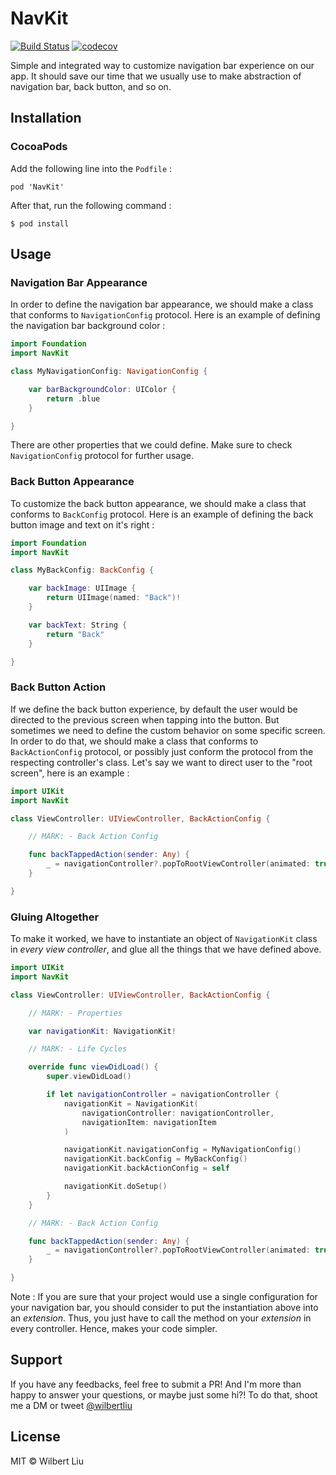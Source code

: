# NavKit

[![Build Status](https://travis-ci.org/wilbertliu/NavKit.svg?branch=master)](https://travis-ci.org/wilbertliu/NavKit)
[![codecov](https://codecov.io/gh/wilbertliu/NavKit/branch/master/graph/badge.svg)](https://codecov.io/gh/wilbertliu/NavKit)

Simple and integrated way to customize navigation bar experience on our app.
It should save our time that we usually use to make abstraction of navigation bar,
back button, and so on.

## Installation

### CocoaPods

Add the following line into the `Podfile` :

```
pod 'NavKit'
```

After that, run the following command :

```
$ pod install
```

## Usage

### Navigation Bar Appearance

In order to define the navigation bar appearance,
we should make a class that conforms to `NavigationConfig` protocol.
Here is an example of defining the navigation bar background color :

```swift
import Foundation
import NavKit

class MyNavigationConfig: NavigationConfig {

    var barBackgroundColor: UIColor {
        return .blue
    }

}
```

There are other properties that we could define. Make sure to check
`NavigationConfig` protocol for further usage.

### Back Button Appearance

To customize the back button appearance, we should make a class that conforms
to `BackConfig` protocol. Here is an example of defining the back button
image and text on it's right :

```swift
import Foundation
import NavKit

class MyBackConfig: BackConfig {

    var backImage: UIImage {
        return UIImage(named: "Back")!
    }

    var backText: String {
        return "Back"
    }

}
```

### Back Button Action

If we define the back button experience, by default the user would be directed to the
previous screen when tapping into the button. But sometimes we need to define the custom
behavior on some specific screen. In order to do that, we should make a class that conforms to `BackActionConfig` protocol, or possibly just conform the protocol from the respecting controller's class. Let's say we want to direct user to the "root screen", here is an example :

```swift
import UIKit
import NavKit

class ViewController: UIViewController, BackActionConfig {

    // MARK: - Back Action Config

    func backTappedAction(sender: Any) {
        _ = navigationController?.popToRootViewController(animated: true)
    }

}
```

### Gluing Altogether

To make it worked, we have to instantiate an object of `NavigationKit` class in *every view controller*, and glue all the things that we have defined above.

```swift
import UIKit
import NavKit

class ViewController: UIViewController, BackActionConfig {

    // MARK: - Properties

    var navigationKit: NavigationKit!

    // MARK: - Life Cycles

    override func viewDidLoad() {
        super.viewDidLoad()

        if let navigationController = navigationController {
            navigationKit = NavigationKit(
                navigationController: navigationController,
                navigationItem: navigationItem
            )

            navigationKit.navigationConfig = MyNavigationConfig()
            navigationKit.backConfig = MyBackConfig()
            navigationKit.backActionConfig = self

            navigationKit.doSetup()
        }
    }

    // MARK: - Back Action Config

    func backTappedAction(sender: Any) {
        _ = navigationController?.popToRootViewController(animated: true)
    }

}
```

Note : If you are sure that your project would use a single configuration for your navigation bar, you should consider to put the instantiation above into an *extension*. Thus, you just have to call the method on your *extension* in every controller. Hence, makes your code simpler.

## Support

If you have any feedbacks, feel free to submit a PR! And I'm more than happy to answer your
questions, or maybe just some hi?! To do that, shoot me a DM or tweet [@wilbertliu](https://twitter.com/wilbertliu)

## License

MIT © Wilbert Liu
